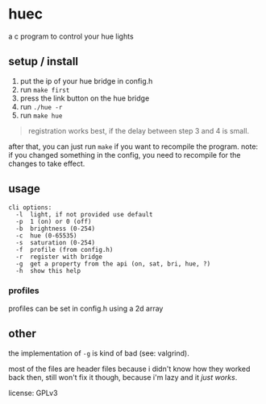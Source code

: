 # huec
a c program to control your hue lights

## setup / install

1. put the ip of your hue bridge in config.h
2. run ```make first```
3. press the link button on the hue bridge
4. run ```./hue -r```
5. run ```make hue```

> registration works best, if the delay between step 3 and 4 is small.

after that, you can just run ```make``` if you want to recompile the program.
note: if you changed something in the config, you need to recompile for the changes to take effect.

## usage
```
cli options:
  -l  light, if not provided use default
  -p  1 (on) or 0 (off)
  -b  brightness (0-254)
  -c  hue (0-65535)
  -s  saturation (0-254)
  -f  profile (from config.h)
  -r  register with bridge
  -g  get a property from the api (on, sat, bri, hue, ?)
  -h  show this help
```
### profiles

profiles can be set in config.h using a 2d array

## other

the implementation of `-g` is kind of bad (see: valgrind).

most of the files are header files because i didn't know how they worked back then, still won't fix it though, because i'm lazy and it *just works*.

license: GPLv3
